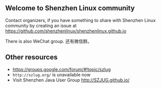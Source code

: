 ## Welcome to Shenzhen Linux community

Contact organizers, if you have something to share with Shenzhen Linux community
by creating an issue at <https://github.com/shenzhenlinux/shenzhenlinux.github.io>

There is also WeChat group. 还有微信群。

## Other resources

- <https://groups.google.com/forum/#!topic/szlug>
- `http://szlug.org/` is unavailable now
- Visit Shenzhen Java User Group <http://SZJUG.github.io/>
